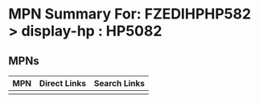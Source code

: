 



# MPN Summary For: FZEDIHPHP582 > display-hp : HP5082

## MPNs
  

|MPN|Direct Links|Search Links|
| :--- | :--- | :--- |
||||
